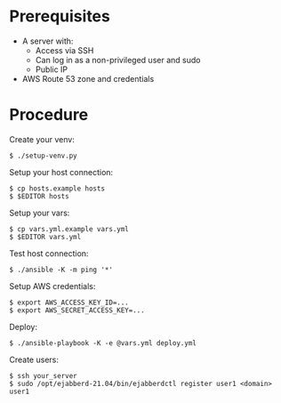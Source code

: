 # Prerequisites

* A server with:
  * Access via SSH
  * Can log in as a non-privileged user and sudo
  * Public IP
* AWS Route 53 zone and credentials

# Procedure

Create your venv:

```
$ ./setup-venv.py
```

Setup your host connection:

```
$ cp hosts.example hosts
$ $EDITOR hosts
```

Setup your vars:

```
$ cp vars.yml.example vars.yml
$ $EDITOR vars.yml
```

Test host connection:

```
$ ./ansible -K -m ping '*'
```

Setup AWS credentials:

```
$ export AWS_ACCESS_KEY_ID=...
$ export AWS_SECRET_ACCESS_KEY=...
```

Deploy:

```
$ ./ansible-playbook -K -e @vars.yml deploy.yml
```

Create users:

```
$ ssh your_server
$ sudo /opt/ejabberd-21.04/bin/ejabberdctl register user1 <domain> user1
```

